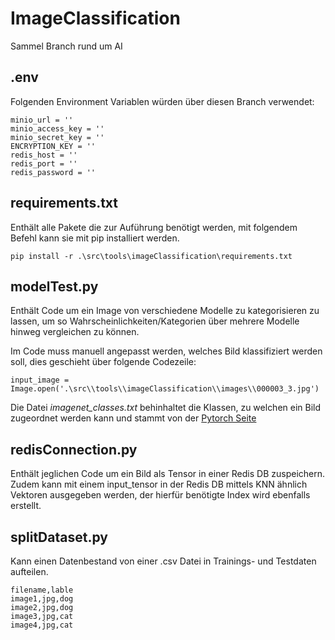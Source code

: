 # ImageClassification
Sammel Branch rund um AI 

## .env
Folgenden Environment Variablen würden über diesen Branch verwendet:
```
minio_url = ''
minio_access_key = ''
minio_secret_key = ''
ENCRYPTION_KEY = ''
redis_host = ''
redis_port = ''
redis_password = ''
```

## requirements.txt
Enthält alle Pakete die zur Auführung benötigt werden, mit folgendem Befehl kann sie mit pip installiert werden.
```
pip install -r .\src\tools\imageClassification\requirements.txt
```

## modelTest.py
Enthält Code um ein Image von verschiedene Modelle zu kategorisieren zu lassen, um so Wahrscheinlichkeiten/Kategorien über mehrere Modelle hinweg vergleichen zu können.

Im Code muss manuell angepasst werden, welches Bild klassifiziert werden soll, dies geschieht über folgende Codezeile:
```
input_image = Image.open('.\src\\tools\\imageClassification\\images\\000003_3.jpg')
```

Die Datei *imagenet_classes.txt* behinhaltet die Klassen, zu welchen ein Bild zugeordnet werden kann und stammt von der [Pytorch Seite](https://raw.githubusercontent.com/pytorch/hub/master/imagenet_classes.txt)


## redisConnection.py
Enthält jeglichen Code um ein Bild als Tensor in einer Redis DB zuspeichern.
Zudem kann mit einem input_tensor in der Redis DB mittels KNN ähnlich Vektoren ausgegeben werden, der hierfür benötigte Index wird ebenfalls erstellt.

## splitDataset.py
Kann einen Datenbestand von einer .csv Datei in Trainings- und Testdaten aufteilen.
```
filename,lable
image1,jpg,dog
image2,jpg,dog
image3,jpg,cat
image4,jpg,cat
```
